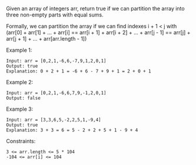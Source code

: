 Given an array of integers arr, return true if we can partition the array into three non-empty parts with equal sums.

Formally, we can partition the array if we can find indexes i + 1 < j with (arr[0] + arr[1] + ... + arr[i] == arr[i + 1] + arr[i + 2] + ... + arr[j - 1] == arr[j] + arr[j + 1] + ... + arr[arr.length - 1])

Example 1:

    Input: arr = [0,2,1,-6,6,-7,9,1,2,0,1]
    Output: true
    Explanation: 0 + 2 + 1 = -6 + 6 - 7 + 9 + 1 = 2 + 0 + 1

Example 2:

    Input: arr = [0,2,1,-6,6,7,9,-1,2,0,1]
    Output: false

Example 3:

    Input: arr = [3,3,6,5,-2,2,5,1,-9,4]
    Output: true
    Explanation: 3 + 3 = 6 = 5 - 2 + 2 + 5 + 1 - 9 + 4

Constraints:

    3 <= arr.length <= 5 * 104
    -104 <= arr[i] <= 104
